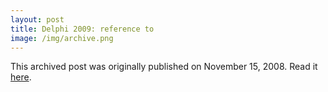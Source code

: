 ```yaml
---
layout: post
title: Delphi 2009: reference to
image: /img/archive.png
---
```

This archived post was originally published on November 15, 2008. Read it [here](/alex.ciobanu.org/index1c4a.html).
